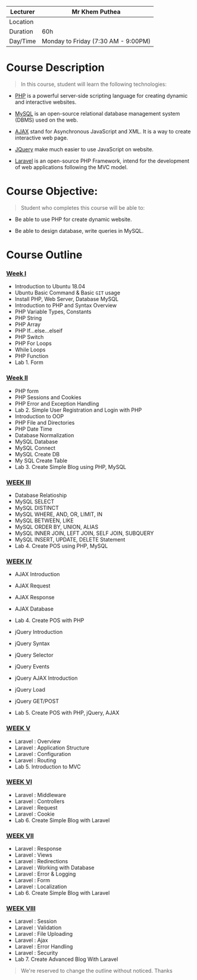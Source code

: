 

| Lecturer   | Mr Khem Puthea  |
|---|---|
| Location   |   |
| Duration   |  60h  |
| Day/Time  | Monday to Friday (7:30 AM - 9:00PM)  |

# Course Description

> In this course, student will learn the following technologies: 

- [PHP](https://www.php.net/) is a powerful server-side scripting language for creating dynamic and interactive websites. 

- [MySQL](https://www.mysql.com/) is an open-source relational database management system (DBMS) used on the web.

- [AJAX](https://www.w3schools.com/xml/ajax_intro.asp) stand for Asynchronous JavaScript and XML. It is a way to create interactive web page.

- [JQuery](https://jquery.com/) make much easier to use JavaScript on website.

- [Laravel](https://laravel.com/) is an open-source PHP Framework, intend for the development of web applications following the MVC model. 


# Course Objective: 

> Student who completes this course will be able to: 

- Be able to use PHP for create dynamic website.

- Be able to design database, write queries in MySQL.




# Course Outline 

### [Week I](/week/week1.md) 

* Introduction to Ubuntu 18.04
* Ubuntu Basic Command & Basic `GIT` usage
* Install PHP, Web Server, Database MySQL
* Introduction to PHP and Syntax Overview
* PHP Variable Types, Constants
* PHP String
* PHP Array
* PHP If...else...elseif
* PHP Switch
* PHP For Loops
* While Loops
* PHP Function
* Lab 1. Form

### [Week II]()

* PHP form
* PHP Sessions and Cookies
* PHP Error and Exception Handling
* Lab 2. Simple User Registration and Login with PHP
* Introduction to OOP
* PHP File and Directories
* PHP Date Time
* Database Normalization
* MySQL Database
* MySQL Connect
* MySQL Create DB
* My SQL Create Table
* Lab 3. Create Simple Blog using PHP, MySQL 

### [WEEK III]()

* Database Relatioship
* MySQL SELECT
* MySQL DISTINCT
* MySQL WHERE, AND, OR, LIMIT, IN
* MySQL BETWEEN, LIKE
* MySQL ORDER BY, UNION, ALIAS
* MySQL INNER JOIN, LEFT JOIN, SELF JOIN, SUBQUERY
* MySQL  INSERT, UPDATE, DELETE Statement
* Lab 4. Create POS using PHP, MySQL

### [WEEK IV]()

* AJAX Introduction
* AJAX Request
* AJAX Response
* AJAX Database
* Lab 4. Create POS with PHP

* jQuery Introduction
* jQuery Syntax
* jQuery Selector
* jQuery Events 
* jQuery AJAX Introduction
* jQuery Load
* jQuery GET/POST
* Lab 5. Create POS with PHP, jQuery, AJAX

### [WEEK V]()

* Laravel : Overview
* Laravel : Application Structure
* Laravel : Configuration
* Laravel : Routing
* Lab 5. Introduction to MVC

### [WEEK VI]()

* Laravel : Middleware 
* Laravel : Controllers
* Laravel : Request
* Laravel : Cookie
* Lab 6. Create Simple Blog with Laravel

### [WEEK VII]()

* Laravel :  Response 
* Laravel :  Views
* Laravel :  Redirections
* Laravel :  Working with Database
* Laravel :  Error & Logging
* Laravel :  Form
* Laravel :  Localization
* Lab 6. Create Simple Blog with Laravel

### [WEEK VIII]()

* Laravel : Session
* Laravel : Validation
* Laravel : File Uploading
* Laravel : Ajax
* Laravel : Error Handling
* Laravel : Security 
* Lab 7. Create Advanced Blog With Laravel

> We're reserved to change the outline without noticed. Thanks